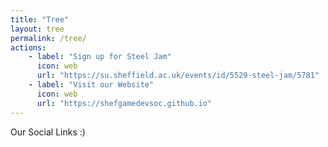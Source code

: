 ```yaml
---
title: "Tree"
layout: tree
permalink: /tree/
actions:
    - label: "Sign up for Steel Jam"
      icon: web
      url: "https://su.sheffield.ac.uk/events/id/5529-steel-jam/5781"
    - label: "Visit our Website"
      icon: web
      url: "https://shefgamedevsoc.github.io"
---
```


Our Social Links :)
